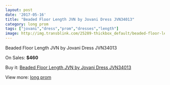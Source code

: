 ```yaml
---
layout: post
date: '2017-05-16'
title: "Beaded Floor Length JVN by Jovani Dress JVN34013"
category: long prom
tags: ["jovani","dress","prom","dresses","length"]
image: http://img.transblink.com/25289-thickbox_default/beaded-floor-length-jvn-by-jovani-dress-jvn34013.jpg
---
```

Beaded Floor Length JVN by Jovani Dress JVN34013

On Sales: **$460**
<a href="https://www.transblink.com/en/long-prom/7966-beaded-floor-length-jvn-by-jovani-dress-jvn34013.html"><amp-img layout="responsive" width="600" height="600" src="//img.transblink.com/25289-thickbox_default/beaded-floor-length-jvn-by-jovani-dress-jvn34013.jpg" alt="Beaded Floor Length JVN by Jovani Dress JVN34013 0" /></a>
<a href="https://www.transblink.com/en/long-prom/7966-beaded-floor-length-jvn-by-jovani-dress-jvn34013.html"><amp-img layout="responsive" width="600" height="600" src="//img.transblink.com/25291-thickbox_default/beaded-floor-length-jvn-by-jovani-dress-jvn34013.jpg" alt="Beaded Floor Length JVN by Jovani Dress JVN34013 1" /></a>
<a href="https://www.transblink.com/en/long-prom/7966-beaded-floor-length-jvn-by-jovani-dress-jvn34013.html"><amp-img layout="responsive" width="600" height="600" src="//img.transblink.com/25290-thickbox_default/beaded-floor-length-jvn-by-jovani-dress-jvn34013.jpg" alt="Beaded Floor Length JVN by Jovani Dress JVN34013 2" /></a>

Buy it: [Beaded Floor Length JVN by Jovani Dress JVN34013](https://www.transblink.com/en/long-prom/7966-beaded-floor-length-jvn-by-jovani-dress-jvn34013.html "Beaded Floor Length JVN by Jovani Dress JVN34013")

View more: [long prom](https://www.transblink.com/en/58-long-prom "long prom")